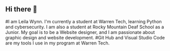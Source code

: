 ## Hi there 👋

#I am Leila Wynn. I'm currently a student at Warren Tech, learning Python and cybersecurity. I am also a student at Rocky Mountain Deaf School as a Junior. My goal is to be a Website designer, and I am passionate about graphic design and website development.
#Git Hub and Visual Studio Code are my tools I use in my program at Warren Tech.
<!--
**Leila-Wynn/Leila-Wynn** is a ✨ _special_ ✨ repository because its `README.md` (this file) appears on your GitHub profile.

Here are some ideas to get you started:

- 🔭 I’m currently working on ...
- 🌱 I’m currently learning ...
- 👯 I’m looking to collaborate on ...
- 🤔 I’m looking for help with ...
- 💬 Ask me about ...
- 📫 How to reach me: ...
- 😄 Pronouns: ...
- ⚡ Fun fact: ...
-->
